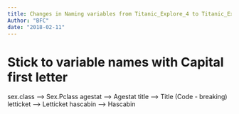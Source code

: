 ```yaml
---
title: Changes in Naming variables from Titanic_Explore_4 to Titanic_Explore_explore5 (and Titanic_preprocessing)
Author: "BFC"
date: "2018-02-11"
---
```



Stick to variable names with Capital first letter
=================================================
sex.class --> Sex.Pclass
agestat --> Agestat
title --> Title (Code - breaking)
letticket --> Letticket
hascabin --> Hascabin



